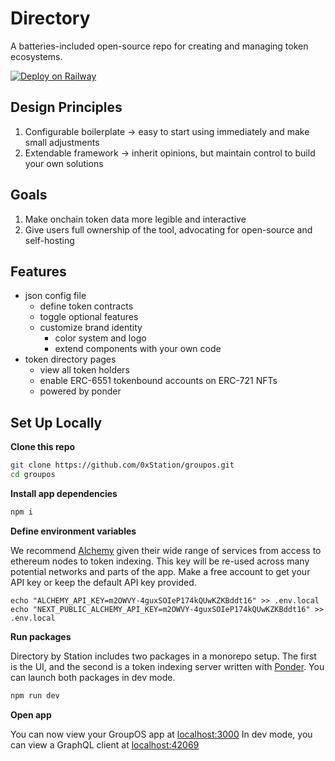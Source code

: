 # Directory

A batteries-included open-source repo for creating and managing token ecosystems.

[![Deploy on Railway](https://railway.app/button.svg)](https://railway.app/template/vJ6TmR?referralCode=MNLZs0)

## Design Principles

1. Configurable boilerplate -> easy to start using immediately and make small adjustments
2. Extendable framework -> inherit opinions, but maintain control to build your own solutions

## Goals

1. Make onchain token data more legible and interactive
2. Give users full ownership of the tool, advocating for open-source and self-hosting

## Features

- json config file
  - define token contracts
  - toggle optional features
  - customize brand identity
    - color system and logo
    - extend components with your own code
- token directory pages
  - view all token holders
  - enable ERC-6551 tokenbound accounts on ERC-721 NFTs
  - powered by ponder

## Set Up Locally

**Clone this repo**

```bash
git clone https://github.com/0xStation/groupos.git
cd groupos
```

**Install app dependencies**

```bash
npm i
```

**Define environment variables**

We recommend [Alchemy](https://www.alchemy.com/) given their wide range of services from access to ethereum nodes to token indexing.
This key will be re-used across many potential networks and parts of the app. Make a free account to get your API key or keep the default
API key provided.

```
echo "ALCHEMY_API_KEY=m2OWVY-4guxSOIeP174kQUwKZKBddt16" >> .env.local
echo "NEXT_PUBLIC_ALCHEMY_API_KEY=m2OWVY-4guxSOIeP174kQUwKZKBddt16" >> .env.local
```

**Run packages**

Directory by Station includes two packages in a monorepo setup. The first is the UI, and the second is a token indexing server written with [Ponder](https://ponder.sh/). You can launch both packages in dev mode.

```bash
npm run dev
```

**Open app**

You can now view your GroupOS app at [localhost:3000](http://localhost:3000/)
In dev mode, you can view a GraphQL client at [localhost:42069](http://localhost:42069/)
